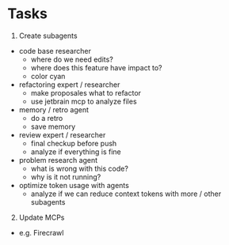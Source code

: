 # Tasks

1. Create subagents

- code base researcher
  - where do we need edits?
  - where does this feature have impact to?
  - color cyan
- refactoring expert / researcher
  - make proposales what to refactor
  - use jetbrain mcp to analyze files
- memory / retro agent
  - do a retro
  - save memory
- review expert / researcher
  - final checkup before push
  - analyze if everything is fine
- problem research agent
  - what is wrong with this code?
  - why is it not running?
- optimize token usage with agents
  - analyze if we can reduce context tokens with more / other subagents

2. Update MCPs
  - e.g. Firecrawl
